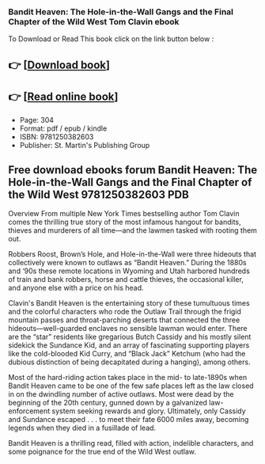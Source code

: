 ### Bandit Heaven: The Hole-in-the-Wall Gangs and the Final Chapter of the Wild West Tom Clavin ebook

To Download or Read This book click on the link button below :

## 👉  [**[Download book](http://filesbooks.info/download.php?group=book&from=github.com&id=719428&lnk=1066 "Download book")**]

## 👉  [**[Read online book](http://filesbooks.info/download.php?group=book&from=github.com&id=719428&lnk=1066 "Read online book")**]


* Page: 304
* Format: pdf / epub / kindle
* ISBN: 9781250382603
* Publisher: St. Martin&#039;s Publishing Group



## Free download ebooks forum Bandit Heaven: The Hole-in-the-Wall Gangs and the Final Chapter of the Wild West 9781250382603 PDB


Overview
From multiple New York Times bestselling author Tom Clavin comes the thrilling true story of the most infamous hangout for bandits, thieves and murderers of all time—and the lawmen tasked with rooting them out.
 
 Robbers Roost, Brown’s Hole, and Hole-in-the-Wall were three hideouts that collectively were known to outlaws as “Bandit Heaven.” During the 1880s and ‘90s these remote locations in Wyoming and Utah harbored hundreds of train and bank robbers, horse and cattle thieves, the occasional killer, and anyone else with a price on his head.
 
 Clavin&#039;s Bandit Heaven is the entertaining story of these tumultuous times and the colorful characters who rode the Outlaw Trail through the frigid mountain passes and throat-parching deserts that connected the three hideouts—well-guarded enclaves no sensible lawman would enter. There are the “star” residents like gregarious Butch Cassidy and his mostly silent sidekick the Sundance Kid, and an array of fascinating supporting players like the cold-blooded Kid Curry, and “Black Jack” Ketchum (who had the dubious distinction of being decapitated during a hanging), among others.
 
 Most of the hard-riding action takes place in the mid- to late-1890s when Bandit Heaven came to be one of the few safe places left as the law closed in on the dwindling number of active outlaws. Most were dead by the beginning of the 20th century, gunned down by a galvanized law-enforcement system seeking rewards and glory. Ultimately, only Cassidy and Sundance escaped . . . to meet their fate 6000 miles away, becoming legends when they died in a fusillade of lead.
 
 Bandit Heaven is a thrilling read, filled with action, indelible characters, and some poignance for the true end of the Wild West outlaw.



